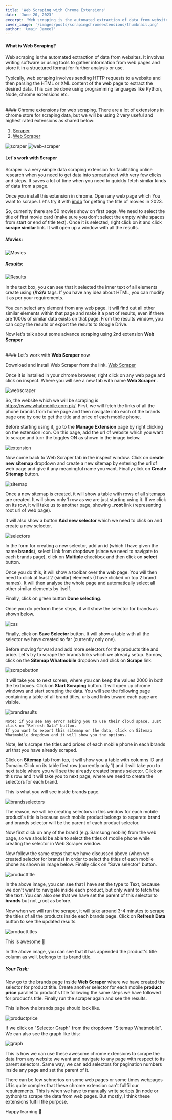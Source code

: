 ```yaml
---
title: 'Web Scraping with Chrome Extensions'
date: 'June 20, 2023'
excerpt: 'Web scraping is the automated extraction of data from websites. No technical knowledge is required when scraping with chrome extensions.'
cover_image: '/images/posts/scrapingchromeextensions/thumbnail.png'
author: 'Umair Jameel'
---
```


#### What is Web Scraping?

Web scraping is the automated extraction of data from websites. It involves writing software or using tools to gather information from web pages and store it in a structured format for further analysis or use.

Typically, web scraping involves sending HTTP requests to a website and then parsing the HTML or XML content of the web page to extract the desired data. This can be done using programming languages like Python, Node, chrome extensions etc.

<br>
#### Chrome extensions for web scraping.
There are a lot of extensions in chrome store for scraping data, but we will be using 2 very useful and highest rated extensions as shared below:

1. [Scraper](https://chrome.google.com/webstore/detail/scraper/mbigbapnjcgaffohmbkdlecaccepngjd) <br>
2. [Web Scraper](https://chrome.google.com/webstore/detail/web-scraper-free-web-scra/jnhgnonknehpejjnehehllkliplmbmhn)

![scraper](/images/posts/scrapingchromeextensions/scraper.png#image-70)
![web-scraper](/images/posts/scrapingchromeextensions/web-scraper.png#image-70)

#### Let's work with <b>Scraper</b>

Scraper is a very simple data scraping extension for facilitating online research when you need to get data into spreadsheet with very few clicks and steps. It saves a lot of time when you need to quickly fetch similar kinds of data from a page.

Once you install this extension in chrome. Open any web page which You want to scrape. Let's try it with [imdb](https://www.imdb.com/search/title/?title_type=feature&year=2023-01-01,2023-12-31) for getting the title of movies in 2023.

So, currenlty there are 50 movies show on first page. We need to select the title of first movie card (make sure you don't select the empty white spaces from start or end of title text). Once it is selected, right click on it and click <b>scrape similar</b> link. It will open up a window with all the results.
<br>

##### Movies:

![Movies](/images/posts/scrapingchromeextensions/movies.png#image-70)
<br>

##### Results:

![Results](/images/posts/scrapingchromeextensions/results.png#image-70)

In the text box, you can see that it selected the inner text of all elements create using <b>//h3/a</b> tags. If you have any idea about HTML, you can modify it as per your requirements.

You can select any element from any web page. It will find out all other similar elements within that page and make it a part of results, even if there are 1000s of similar data exists on that page.
From the results window, you can copy the results or export the results to Google Drive.

Now let's talk about some advance scraping using 2nd extension <b>Web Scraper</b>

<br>
#### Let's work with <b>Web Scraper</b> now

Download and install Web Scraper from the link. [Web Scraper](https://chrome.google.com/webstore/detail/web-scraper-free-web-scra/jnhgnonknehpejjnehehllkliplmbmhn)

Once it is installed in your chrome browser, right click on any web page and click on inspect. Where you will see a new tab with name <b> Web Scraper </b>.

![webscraper](/images/posts/scrapingchromeextensions/scrapertab.png#image-70)

So, the website which we will be scraping is https://www.whatmobile.com.pk/.
First, we will fetch the links of all the phone brands from home page and then navigate into each of the brands page one by one to get the title and price of each mobile phone.

Before starting using it, go to the <b>Manage Extension</b> page by right clicking on the extension icon. On this page, add the url of website which you want to scrape and turn the toggles ON as shown in the image below.

![extension](/images/posts/scrapingchromeextensions/manageextension.png#image-70)

Now come back to Web Scraper tab in the inspect window. Click on <b>create new sitemap</b> dropdown and create a new sitemap by entering the url of web page and give it any meaningful name you want. Finally click on <b>Create Sitemap</b> button.

![sitemap](/images/posts/scrapingchromeextensions/createsitemap.png#image-70)

Once a new sitemap is created, it will show a table with rows of all sitemaps are created. It will show only 1 row as we are just starting using it. If we click on its row, it will take us to another page, showing <b>\_root</b> link (representing root url of web page).

It will also show a button <b>Add new selector</b> which we need to click on and create a new selector.

![selectors](/images/posts/scrapingchromeextensions/selector.png#image-70)

In the form for creating a new selector, add an id (which I have given the name <b>brands</b>), select Link from dropdown (since we need to navigate to each brands page), click on <b>Multiple</b> checkbox and then click on <b>select</b> button.

Once you do this, it will show a toolbar over the web page. You will then need to click at least 2 (similar) elements (I have clicked on top 2 brand names). It will then analyse the whole page and automatically select all other similar elements by itself.

Finally, click on green button <b>Done selecting</b>.

Once you do perform these steps, it will show the selector for brands as shown below.

![css](/images/posts/scrapingchromeextensions/css.png#image-70)

Finally, click on <b>Save Selector</b> button. It will show a table with all the selector we have created so far (currently only one).

Before moving forward and add more selectors for the products title and price. Let's try to scrape the brands links which we already setup.
So now, click on the <b>Sitemap Whatmobile</b> dropdown and click on <b>Scrape</b> link.

![scrapebutton](/images/posts/scrapingchromeextensions/scrapebutton.png#image-70)

It will take you to next screen, where you can keep the values 2000 in both the textboxes. Click on <b>Start Scraping</b> button. It will open up chrome windows and start scraping the data. You will see the following page containing a table of all brand titles, urls and links toward each page are visible.

![brandresults](/images/posts/scrapingchromeextensions/brandresults.png#image-70)

    Note: if you see any error asking you to use their cloud space. Just click on "Refresh Data" button.
    If you want to export this sitemap or the data, click on Sitemap Whatmobile dropdown and it will show you the options.

Note, let's scrape the titles and prices of each mobile phone in each brands url that you have already scraped.

Click on <b>Sitemap</b> tab from top, it will show you a table with columns ID and Domain. Click on its table first row (currently only 1) and it will take you to next table where you will see the already created brands selector. Click on this row and it will take you to next page, where we need to create the selectors for each brand.

This is what you will see inside brands page.

![brandsselectors](/images/posts/scrapingchromeextensions/secondselector.png#image-70)

The reason, we will be creating selectors in this window for each mobile product's title is because each mobile product belongs to separate brand and brands selector will be the parent of each product selector.

Now first click on any of the brand (e.g. Samsung mobile) from the web page, so we should be able to select the titles of mobile phone while creating the selector in Web Scraper window.

Now follow the same steps that we have discussed above (when we created selector for brands) in order to select the titles of each mobile phone as shown in image below. Finally click on "Save selector" button.
<br>

![producttitle](/images/posts/scrapingchromeextensions/producttitle.png#image-70)

In the above image, you can see that I have set the type to Text, because we don't want to navigate inside each product, but only want to fetch the title text. You can also see that we have set the parent of this selector to <b>brands</b> but not \_root as before.

Now when we will run the scraper, it will take around 3-4 minutes to scrape the titles of all the products inside each brands page. Click on <b>Refresh Data</b> button to see the updated results.

![producttitles](/images/posts/scrapingchromeextensions/producttitles.png#image-70)

This is awesome 🎉

In the above image, you can see that it has appended the product's title column as well, belongs to its brand title.

##### Your Task:

Now go to the brands page inside <b>Web Scraper</b> where we have created the selector for product title. Create another selector for each mobile <b>product price</b> parallel to product's title following the same steps we have followed for product's title. Finally run the scraper again and see the results.

This is how the brands page should look like.

![productprice](/images/posts/scrapingchromeextensions/productprice.png#image-70)

If we click on "Selector Graph" from the dropdown "Sitemap Whatmobile". We can also see the graph like this:

![graph](/images/posts/scrapingchromeextensions/graph.png#image-70)

This is how we can use these awesome chrome extensions to scrape the data from any website we want and navigate to any page with respect to its parent selectors. Same way, we can add selectors for pagination numbers inside any page and set the parent of it.

There can be few schnerios on some web pages or some times webpages UI is quite complex that these chrome extension can't fullfil our requirements. This is when we have to manually write scripts (in node or python) to scrape the data from web pages. But mostly, I think these extensions fulfill the purpose.

Happy learning 🎉
